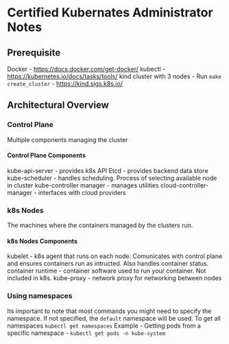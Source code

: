 # Certified Kubernates Administrator Notes

## Prerequisite

Docker - <https://docs.docker.com/get-docker/>
kubectl - <https://kubernetes.io/docs/tasks/tools/>
kind cluster with 3 nodes - Run `make create_cluster` - <https://kind.sigs.k8s.io/>

## Architectural Overview

### Control Plane

Multiple components managing the cluster

#### Control Plane Components

kube-api-server - provides k8s API
Etcd - provides backend data store
kube-scheduler - handles scheduling. Process of selecting available node in cluster
kube-controller manager - manages utilities
cloud-controller-manager - interfaces with cloud providers

### k8s Nodes

The machines where the containers managed by the clusters run.

#### k8s Nodes Components

kubelet - k8s agent that runs on each node. Comunicates with control plane and ensures containers run as intructed. Also handles container status.
container runtime - container software used to run your container. Not included in k8s.
kube-proxy - network proxy for networking between nodes

### Using namespaces

Its important to note that most commands you might need to specify the namespace. If not specified, the `default` namespace will be used.
To get all namespaces `kubectl get namespaces`
Example - Getting pods from a specific namespace - `kubectl get pods -n kube-system`
